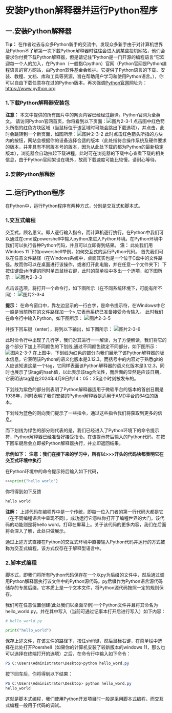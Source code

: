 # 安装Python解释器并运行Python程序

## 一.安装Python解释器

**Tip：** 在作者过去与众多Python新手的交流中，发现众多新手由于对计算机世界及Python不了解第一次下载Python解释器时往往会进入到某些投机网站，他们会要求你付费下载Python解释器，但是请记住”Python是一门开源的编程语言“它欢迎每一个人的加入，在Python（一般指Cpython）官网（Python官网是Python编程语言的官方网站，由Python软件基金会维护。它提供了Python语言的下载、安装、教程、文档、库和工具等资源，旨在帮助用户学习和使用Python语言。），你可以自由下载任意存在过的Python版本。再次强调[Python官网](https://www.python.org)网址为：<https://www.python.org>

### 1.下载Python解释器安装包

**注意：** 本文中提供的所有图片中的网页内容已经经过翻译。Python官网为全英文。
请访问Python官网首页，你将看到以下页面：![图片2-3-1](..\\source\index_image\2-3-1.png)
点击图中红色箭头所指的红色方块区域（当鼠标位于该区域时可能会跳出下载选项），并点击，此时会跳转到一个新页面，如图所示：![图片2-3-2](..\\source\index_image\2-3-2.png)
此时点击红色箭头所指的方块内的按钮，网站会根据你的设备选择合适的版本（此处指符合操作系统及硬件要求的版本，并非具有不同版本号的版本，因为从此处下载的都为Python的最新稳定版本），浏览器会自动拉起下载进程，此时可在浏览器的下载中心查看下载的相关信息，由于Python官网架设在境外，故而下载速度可能比较慢，请耐心等待。

### 2.安装Python解释器

## 二.运行Python程序

在Python中，运行Python程序有两种方式，分别是交互式和脚本式。

### 1.交互式编程

交互式，顾名思义。即人逐行输入指令，而计算机逐行执行。在Python中我们可以通过在cmd或powershell中输入python来进入Python环境。在Python环境中我们可以执行各种Python代码，并且可以立即得到结果。
**注：** 此处我们用Windoes 11 下的powershell举例，如何交互式的运行Python代码。
首先我们可以在任意文件路径（在Windows系统中，桌面其实也是一个位于C盘中的文件路径。故而你可以在桌面进行该操作，或者打开此电脑，并在任意一个文件夹下）下按住键盘shift键的同时单击鼠标右键，此时的菜单栏中多出一个选项，如下图所示：
![图片2-3-3](..\\source\index_image\2-3-3.png)

点击该选项，将打开一个命令行，如下图所示（在不同系统环境下，可能有所不同）：
![图片2-3-4](..\\source\index_image\2-3-4.png)

**提示：** 在命令窗口中，靠左边显示的一行白字，是命令提示符，在Windows中它一般是当前所在的文件路径加一个>,它表示系统已准备接受命令输入。
此时我们在命令行中输入Python，如下图所示：
![图片2-3-5](..\\source\index_image\2-3-5.png)

并按下回车键（enter），将到以下输出，如下图所示：
![图片2-3-6](..\\source\index_image\2-3-6.png)

此时命令行中出现了几行字，我们对其进行一一解读，为了方便解读，我们将它的各个部分下加上不同颜色的下划线,通过不同颜色锁定不同部分，如下图所示：
![图片2-3-7](..\\source\index_image\2-3-7.png)
在上图中，下划线为红色的部分向我们展示了该Python解释器的版本信息，它表明该Python的语义化版本是3.12.3。而括号中的内容对于熟悉git的人应该知道这是一个tag，它同样表面该Python解释器的语义化版本是3.12.3，同时也展示了该tag的hash值，以此表示该tag合法性，而后面的显然是应该日期，它表明该tag是在2024年4月9日的14：05：25这个时刻被发布的。

下划线为紫色的部分则表明了Python解释器适用于微软平台的版本的首创日期是1938年，同时表明了我们安装的Python解释器是适用于AMD平台的64位的版本。

下划线为蓝色的则向我们提示了一些指令，通过这些指令我们将获取到更多的信息。

而下划线为绿色的部分则代表的是，我们已经进入了Python环境下的命令提示符，Python解释器已经准备好接受指令。在该提示符后输入的Python代码，在按下回车键后会立即被Python解释器执行，并立即返回结果。

**示例如下：**
**注意：我们在接下来的学习中，所有以>>>开头的代码块都表明它在交互式环境中执行**  

在Python环境中的命令提示符后输入如下代码，

````python
>>>print("hello world")
````

你将得到如下反馈

````python
hello world
````

**注解：** 上述代码在编程界中是一个传统，即每一位入门者的第一行代码大都是它（在不同编程语言中呈现不同）。成功运行它意味你打开了编程世界的大门。该代码的功能则是将hello word，打印在屏幕上。关于该代码的更多内容，我们在后面将会深入了解，此处只做展示。

通过上述方式直接在Python的交互式环境中直接输入Python代码并运行的方式被称为交互式编程，该方式仅存在于解释型语言中。

### 2.脚本式编程

脚本式，即我们将所有Python代码保存在一个以py为后缀的文件中，然后通过调用Python解释器执行该文件中的Python源代码。py后缀作为Python语言源代码储存的专属后缀，它本质上是一个文本文件，将Python源代码按照一定的规则保存。

我们可在任意位置创建(此处我们以桌面举例)一个Python文件并且将其命名为hello_world.py。并在其中写入（当前可通过记事本打开后进行写入）如下内容：

````python
# hello_world.py

print("hello_world")
````

保存上述文件，在该文件的路径下，按住shift键，然后鼠标右键，在菜单栏中选择在此处打开Poershell（如果你的计算机安装了较新版本的windows 11，那么也可以选择在终端打开的选项）之后，在命令行中输入如下命令：

````powershell
PS C:\Users\Administrator\Desktop>python hello_word.py
````

按下回车后，你将得到以下结果：

````powershell
PS C:\Users\Administrator\Desktop> python hello_word.py
hello_world
````

这就是脚本式编程，我们使用Python开发项目时一般是采用脚本式编程，而交互式编程一般用于代码的调试。
